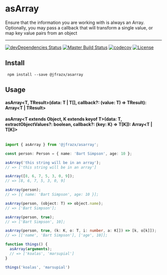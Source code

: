 
# asArray

Ensure that the information you are working with is always an Array.    
Optionally, you may pass a callback that will transform a single value,
or map key value pairs from an object

---- 

[![devDependencies Status](https://david-dm.org/jfrazx/asarray/dev-status.svg)](https://david-dm.org/jfrazx/asarray?type=dev)
[![Master Build Status](https://img.shields.io/travis/jfrazx/asArray/master.svg?style=plastic)](https://travis-ci.org/jfrazx/asArray)
[![codecov](https://codecov.io/gh/jfrazx/asArray/branch/master/graph/badge.svg?style=plastic)](https://codecov.io/gh/jfrazx/asArray)
[![License](https://img.shields.io/npm/l/asarray.svg?style=plastic)](https://www.npmjs.com/package/@jfrazx/asarray)


## Install 

` npm install --save @jfrazx/asarray`


## Usage 

#### asArray<T, TResult>(data: T | T[], callback?: (value: T) => TResult): Array<T | TResult>
#### asArray<T extends Object, K extends keyof T>(data: T, extractObjectValues?: boolean, callback?: (key: K) => T[K]): Array<T | T[K]>

```typescript 

import { asArray } from '@jfrazx/asarray';

const person: Person = { name: 'Bart Simpson', age: 10 };

asArray('this string will be in an array');
// => ['this string will be in an array']

asArray([8, 6, 7, 5, 3, 0, 9]);
// => [8, 6, 7, 5, 3, 0, 9]

asArray(person);
// => [{ name: 'Bart Simpson', age: 10 }];

asArray(person, (object: T) => object.name);
// => ['Bart Simpson'];

asArray(person, true);
// => ['Bart Simpson', 10];

asArray(person, true, (k: K, o: T, i: number, a: K[]) => [k, o[k]]);
// => [['name', 'Bart Simpson'], ['age', 10]];

function things() {
  asArray(arguments);
  // => ['koalas', 'marsupial']
}

things('koalas', 'marsupial')
```
